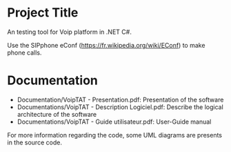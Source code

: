 # Project Title

An testing tool for Voip platform in .NET C#.

Use the SIPphone eConf (https://fr.wikipedia.org/wiki/EConf) to make phone calls.

# Documentation

- Documentation/VoipTAT - Presentation.pdf: Presentation of the software
- Documentations/VoipTAT - Description Logiciel.pdf: Describe the logical architecture of the software
- Documentations/VoipTAT - Guide utilisateur.pdf: User-Guide manual

For more information regarding the code, some UML diagrams are presents in the source code.
